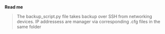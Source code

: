 **Read me**
>The backup_script.py file takes backup over SSH from networking devices.
IP addressess are manager via corresponding .cfg files in the same folder
